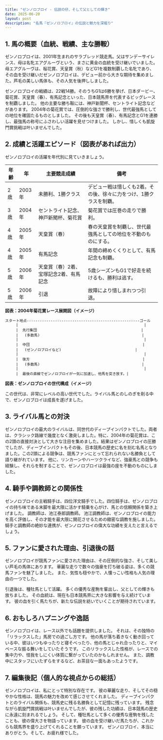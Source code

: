 ```yaml
---
title: "ゼンノロブロイ - 伝説の仔、そして父としての輝き"
date: 2025-06-20
layout: post
description: "名馬『ゼンノロブロイ』の伝説と魅力を深堀り"
---
```


## 1. 馬の概要（血統、戦績、主な勝鞍）

ゼンノロブロイは、2001年生まれのサラブレッド競走馬。父はサンデーサイレンス、母は名牝エアグルーヴという、まさに黄金の血統を受け継いでいました。  母エアグルーヴは、桜花賞、天皇賞（秋）などG1を複数制覇した名牝であり、その血を受け継いだゼンノロブロイは、デビュー前から大きな期待を集めました。芦毛の美しい馬体も、その人気を後押ししました。

ゼンノロブロイの戦績は、22戦14勝。そのうちG1は6勝を挙げ、日本ダービー、菊花賞、天皇賞（春）、有馬記念といった、日本競馬界を代表するビッグレースを制覇しました。  他の主要な勝ち鞍には、神戸新聞杯、セントライト記念などがあります。  2004年の菊花賞では、圧倒的な強さで勝利し、世代最強馬としての地位を確固たるものとしました。  その後も天皇賞（春）、有馬記念とG1を連勝し、最強馬の称号にふさわしい活躍を見せつけました。  しかし、惜しくも凱旋門賞挑戦は叶いませんでした。


## 2. 成績と活躍エピソード（図表があれば出力）

ゼンノロブロイの活躍を年代別に見ていきましょう。

| 年齢 | 年 | 主要競走成績 | 備考 |
|---|---|---|---|
| 2歳 | 2003年 | 未勝利、1勝クラス |  デビュー戦は惜しくも2着。その後、徐々に力をつけ、1勝クラスを制覇。 |
| 3歳 | 2004年 |  セントライト記念、神戸新聞杯、菊花賞 | 菊花賞では圧巻の走りで勝利。 |
| 4歳 | 2005年 | 天皇賞（春） |  春の天皇賞を制覇し、世代最強馬としての地位を不動のものにする。 |
| 4歳 | 2005年 | 有馬記念 | 年間の締めくくりとして、有馬記念も制覇。 |
| 5歳 | 2006年 |  天皇賞（春）2着、宝塚記念2着、有馬記念 |  5歳シーズンもG1で好走を続けるも、勝利は逃す。 |
| 5歳 | 2006年 |  引退 |  故障により惜しまれつつ引退。 |


**図表：2004年菊花賞レース展開図（イメージ）**

```
スタート地点----------------------------------------------------ゴール
     |                                                          |
     |  先行集団                                                |
     |   (多数馬)                                               |
     |                                                          |
     |  中団                                                    |
     |   (ゼンノロブロイなど)                                  |
     |                                                          |
     |  後方                                                    |
     |   (多数馬)                                               |
     |                                                          |
     |  最後の直線でゼンノロブロイが一気に加速し、他馬を突き放す。|
```

**図表：ゼンノロブロイの世代構成（イメージ）**

この世代は、非常にレベルの高い世代でした。ライバル馬とのしのぎを削る中で、ゼンノロブロイは成長を遂げました。


## 3. ライバル馬との対決

ゼンノロブロイの最大のライバルは、同世代のディープインパクトでした。両者は、クラシック路線で幾度となく激突しました。特に、2004年の菊花賞は、この2頭の直接対決として大きな注目を集めました。結果はゼンノロブロイの圧勝でしたが、ディープインパクトもその後、日本競馬の歴史に名を刻む名馬となりました。この2頭による競争は、競馬ファンにとって忘れられない名勝負として語り継がれています。  他に、リンカーンやハーツクライなど、強豪馬との競争も経験し、それらを制することで、ゼンノロブロイは最強の座を不動のものにしました。


## 4. 騎手や調教師との関係性

ゼンノロブロイの主戦騎手は、四位洋文騎手でした。四位騎手は、ゼンノロブロイの持ち味である末脚を最大限に活かす騎乗を心がけ、馬との信頼関係を築き上げました。  調教師は、池江泰郎調教師。  池江調教師は、ゼンノロブロイの能力を高く評価し、その才能を最大限に開花させるための緻密な調教を施しました。  騎手と調教師の絶妙な連携が、ゼンノロブロイの偉大な功績を支えたと言えるでしょう。


## 5. ファンに愛された理由、引退後の話

ゼンノロブロイが競馬ファンに愛された理由は、その圧倒的な強さ、そして美しい芦毛の馬体にあります。  華麗な走りで数々の強豪を打ち破る姿は、多くの競馬ファンを魅了しました。  また、気性も穏やかで、人懐っこい性格も人気の理由の一つでした。

引退後は、種牡馬として活躍。  多くの優秀な産駒を輩出し、父としての輝きも放ちました。  その血統は、現在も日本競馬界に大きな影響を与え続けています。  彼の血を引く馬たちが、新たな伝説を紡いでいくことが期待されています。


## 6. おもしろハプニングや逸話

ゼンノロブロイは、レース以外でも話題を提供しました。  それは、その独特の「リラックスした」馬房での過ごし方です。  他の馬が落ち着きなく動き回っている中、彼はいつもゆったりと寝そべったり、他の馬とじゃれ合ったりと、マイペースな振る舞いをしていたそうです。  このリラックスした性格が、レースでの集中力や、怪我をしにくい体質に繋がっていたのかもしれません。  また、調教中にスタッフにいたずらをするなど、お茶目な一面もあったようです。


## 7. 編集後記（個人的な視点からの総括）

ゼンノロブロイは、私にとって特別な存在です。  彼の華麗な走り、そしてその穏やかな性格は、競馬の魅力を改めて感じさせてくれました。  ディープインパクトとのライバル関係も、競馬史に残る名勝負として記憶に残っています。  残念ながら凱旋門賞挑戦は叶いませんでしたが、彼の残した功績は、日本競馬の歴史に永遠に刻まれるでしょう。  そして、種牡馬として多くの優秀な産駒を残したことも、彼の偉大さを物語っています。  彼の血を受け継いだ馬たちが、これからも競馬界を盛り上げてくれることを願っています。  ゼンノロブロイ、本当にありがとう。そして、お疲れ様でした。
